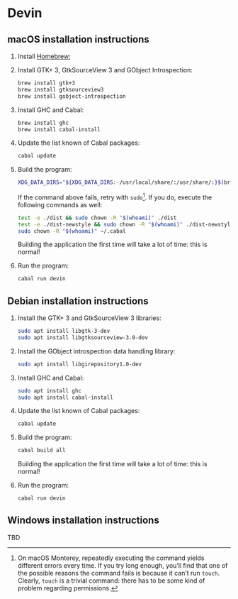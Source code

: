 # Devin

## macOS installation instructions

1. Install [Homebrew](https://brew.sh/);

2. Install GTK+ 3, GtkSourceView 3 and GObject Introspection:

   ```sh
   brew install gtk+3
   brew install gtksourceview3
   brew install gobject-introspection
   ```

3. Install GHC and Cabal:

   ```sh
   brew install ghc
   brew install cabal-install
   ```

4. Update the list known of Cabal packages:

   ```sh
   cabal update
   ```

5. Build the program:

   ```sh
   XDG_DATA_DIRS="${XDG_DATA_DIRS:-/usr/local/share/:/usr/share/:}$(brew --prefix)/share/" cabal build all
   ```

   If the command above fails, retry with `sudo`[^1]. If you do, execute the following commands as
   well:

   ```sh
   test -e ./dist && sudo chown -R "$(whoami)" ./dist
   test -e ./dist-newstyle && sudo chown -R "$(whoami)" ./dist-newstyle
   sudo chown -R "$(whoami)" ~/.cabal
   ```

   Building the application the first time will take a lot of time: this is normal!

6. Run the program:

   ```sh
   cabal run devin
   ```


## Debian installation instructions

1. Install the GTK+ 3 and GtkSourceView 3 libraries:

   ```sh
   sudo apt install libgtk-3-dev
   sudo apt install libgtksourceview-3.0-dev
   ```

2. Install the GObject introspection data handling library:

   ```sh
   sudo apt install libgirepository1.0-dev
   ```

3. Install GHC and Cabal:

   ```sh
   sudo apt install ghc
   sudo apt install cabal-install
   ```

4. Update the list known of Cabal packages:

   ```sh
   cabal update
   ```

5. Build the program:

   ```sh
   cabal build all
   ```

   Building the application the first time will take a lot of time: this is normal!

6. Run the program:

   ```sh
   cabal run devin
   ```


## Windows installation instructions

TBD


[^1]: On macOS Monterey, repeatedly executing the command yields different errors every time. If you
      try long enough, you’ll find that one of the possible reasons the command fails is because it
      can’t run `touch`. Clearly, `touch` is a trivial command: there has to be some kind of problem
      regarding permissions.
